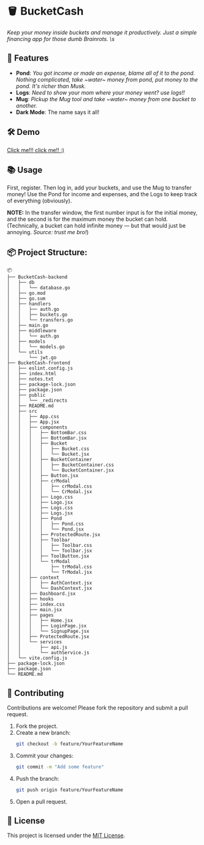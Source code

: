 # 🪣 BucketCash
*Keep your money inside buckets and manage it productively. Just a simple financing app for those dumb Brainrots. \s*
## 🚀 Features
- **Pond**: *You got income or made an expense, blame all of it to the pond. Nothing complicated, take ~water~ money from pond, put money to the pond. It's richer than Musk.*
- **Logs**: *Need to show your mom where your money went? use logs!!*
- **Mug**: *Pickup the Mug tool and take ~water~ money from one bucket to another.*
- **Dark Mode**: The name says it all!

## 🛠️ Demo  
[Click me!!! click me!! :)](https://bucketcash.netlify.app/)


## 📚 Usage  
First, register.
Then log in, add your buckets, and use the Mug to transfer money!
Use the Pond for income and expenses, and the Logs to keep track of everything (obviously).

**NOTE:**
In the transfer window, the first number input is for the initial money, and the second is for the maximum money the bucket can hold.
(Technically, a bucket can hold infinite money — but that would just be annoying. *Source: trust me bro!*)


## 📦 Project Structure:
```
📦
├── BucketCash-backend
│   ├── db
│   │   └── database.go
│   ├── go.mod
│   ├── go.sum
│   ├── handlers
│   │   ├── auth.go
│   │   ├── buckets.go
│   │   └── transfers.go
│   ├── main.go
│   ├── middleware
│   │   └── auth.go
│   ├── models
│   │   └── models.go
│   └── utils
│       └── jwt.go
├── BucketCash-frontend
│   ├── eslint.config.js
│   ├── index.html
│   ├── notes.txt
│   ├── package-lock.json
│   ├── package.json
│   ├── public
│   │   └── _redirects
│   ├── README.md
│   ├── src
│   │   ├── App.css
│   │   ├── App.jsx
│   │   ├── components
│   │   │   ├── BottomBar.css
│   │   │   ├── BottomBar.jsx
│   │   │   ├── Bucket
│   │   │   │   ├── Bucket.css
│   │   │   │   └── Bucket.jsx
│   │   │   ├── BucketContainer
│   │   │   │   ├── BucketContainer.css
│   │   │   │   └── BucketContainer.jsx
│   │   │   ├── Button.jsx
│   │   │   ├── crModal
│   │   │   │   ├── crModal.css
│   │   │   │   └── CrModal.jsx
│   │   │   ├── Logo.css
│   │   │   ├── Logo.jsx
│   │   │   ├── Logs.css
│   │   │   ├── Logs.jsx
│   │   │   ├── Pond
│   │   │   │   ├── Pond.css
│   │   │   │   └── Pond.jsx
│   │   │   ├── ProtectedRoute.jsx
│   │   │   ├── Toolbar
│   │   │   │   ├── Toolbar.css
│   │   │   │   └── Toolbar.jsx
│   │   │   ├── ToolButton.jsx
│   │   │   └── trModal
│   │   │       ├── trModal.css
│   │   │       └── TrModal.jsx
│   │   ├── context
│   │   │   ├── AuthContext.jsx
│   │   │   └── DashContext.jsx
│   │   ├── Dashboard.jsx
│   │   ├── hooks
│   │   ├── index.css
│   │   ├── main.jsx
│   │   ├── pages
│   │   │   ├── Home.jsx
│   │   │   ├── LoginPage.jsx
│   │   │   └── SignupPage.jsx
│   │   ├── ProtectedRoute.jsx
│   │   └── services
│   │       ├── api.js
│   │       └── authService.js
│   └── vite.config.js
├── package-lock.json
├── package.json
└── README.md
```



## 🤝 Contributing  
Contributions are welcome! Please fork the repository and submit a pull request.  

1. Fork the project.  
2. Create a new branch:  
   ```bash
   git checkout -b feature/YourFeatureName
   ```
3. Commit your changes:  
   ```bash
   git commit -m "Add some feature"
   ```
4. Push the branch:  
   ```bash
   git push origin feature/YourFeatureName
   ```
5. Open a pull request.

## 📄 License  
This project is licensed under the [MIT License](LICENSE).
